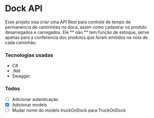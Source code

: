 # Dock API

Esse projeto visa criar uma API Rest para controle de tempo de permanencia de caminhões na doca, assim como cadastrar os produto desarregados e carregados. Ele ** não ** tem função de estoque, serve apenas para a conferencia dos produtos que foram emitidos na nota de cada caminhão.

### Tecnologias usadas
* C#
* .Net
* Swagger

### Todos
- [ ] Adicionar autenticação 
- [x] Adicionar models
- [ ] Mudar nome do models truckOnDock para TruckOnDock
